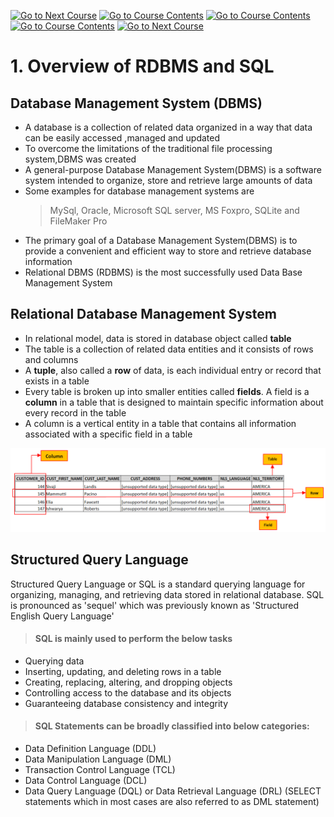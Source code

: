 <!--
![Screenshot of a comment on a GitHub issue showing an image, added in the Markdown, of an Octocat smiling and raising a tentacle.](/01.%20basic-sql/images/go-back-arrow.png?raw=true)
-->



[![Go to Next Course](https://raster.shields.io/badge/%3C-Previous_Course)](/01.%20basic-sql/02.%20Data%20Types%20and%20Constraints.md)
[![Go to Course Contents](https://raster.shields.io/badge/Previous_Course-green)](/01.%20basic-sql/README.md)
[![Go to Course Contents](https://raster.shields.io/badge/Course_Contents-gray)](/01.%20basic-sql/README.md)
[![Go to Course Contents](https://raster.shields.io/badge/Next_Course-blue)](/01.%20basic-sql/README.md)
[![Go to Next Course](https://raster.shields.io/badge/%3E-blue)](/01.%20basic-sql/02.%20Data%20Types%20and%20Constraints.md)


# 1. Overview of RDBMS and SQL

## Database Management System (DBMS)
- A database is a collection of related data organized in a way that data can
be easily accessed ,managed and updated
- To overcome the limitations of the traditional file processing system,DBMS
was created
- A general-purpose Database Management System(DBMS) is a software
system intended to organize, store and retrieve large amounts of data
- Some examples for database management systems are
  > MySql, Oracle, Microsoft SQL server, MS Foxpro, SQLite and FileMaker Pro
- The primary goal of a Database Management System(DBMS) is to provide
a convenient and efficient way to store and retrieve database information
- Relational DBMS (RDBMS) is the most successfully used Data Base
Management System
## Relational Database Management System
- In relational model, data is stored in database object called **table**
- The table is a collection of related data entities and it consists of rows and
columns
- A **tuple**, also called a **row** of data, is each individual entry or record that
exists in a table
- Every table is broken up into smaller entities called **fields**. A field is a
**column** in a table that is designed to maintain specific information about
every record in the table
- A column is a vertical entity in a table that contains all information
associated with a specific field in a table

![images/rows-columns-fields.png](/01.%20basic-sql/images/rows-columns-fields.png?raw=true)

## Structured Query Language
Structured Query Language or SQL is a standard querying language for
organizing, managing, and retrieving data stored in relational database. SQL is
pronounced as 'sequel' which was previously known as 'Structured English Query
Language'

> #### SQL is mainly used to perform the below tasks
- Querying data
- Inserting, updating, and deleting rows in a table
- Creating, replacing, altering, and dropping objects
- Controlling access to the database and its objects
- Guaranteeing database consistency and integrity

> #### SQL Statements can be broadly classified into below categories:
- Data Definition Language (DDL)
- Data Manipulation Language (DML)
- Transaction Control Language (TCL)
- Data Control Language (DCL)
- Data Query Language (DQL) or Data Retrieval Language (DRL) (SELECT statements which in most cases are also referred to as DML statement)

